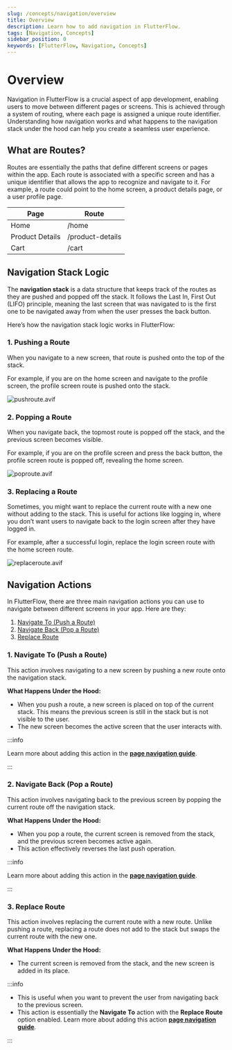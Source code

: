 ```yaml
---
slug: /concepts/navigation/overview
title: Overview
description: Learn how to add navigation in FlutterFlow.
tags: [Navigation, Concepts]
sidebar_position: 0
keywords: [FlutterFlow, Navigation, Concepts]
---
```


# Overview

Navigation in FlutterFlow is a crucial aspect of app development, enabling users to move between different pages or screens. This is achieved through a system of routing, where each page is assigned a unique route identifier. Understanding how navigation works and what happens to the navigation stack under the hood can help you create a seamless user experience.

## What are Routes?
Routes are essentially the paths that define different screens or pages within the app. Each route is associated with a specific screen and has a unique identifier that allows the app to recognize and navigate to it. For example, a route could point to the home screen, a product details page, or a user profile page.

| Page          | Route            |
|------------------|------------------|
| Home             | /home            | 
| Product Details  | /product-details |
| Cart             | /cart            |


## Navigation Stack Logic

The **navigation stack** is a data structure that keeps track of the routes as they are pushed and popped off the stack. It follows the Last In, First Out (LIFO) principle, meaning the last screen that was navigated to is the first one to be navigated away from when the user presses the back button.

Here’s how the navigation stack logic works in FlutterFlow:

### 1. Pushing a Route
When you navigate to a new screen, that route is pushed onto the top of the stack.
    
For example, if you are on the home screen and navigate to the profile screen, the profile screen route is pushed onto the stack.
    
![pushroute.avif](imgs/pushroute.avif)
    
### 2. Popping a Route
When you navigate back, the topmost route is popped off the stack, and the previous screen becomes visible.
    
For example, if you are on the profile screen and press the back button, the profile screen route is popped off, revealing the home screen.
    
![poproute.avif](imgs/poproute.avif)
    
### 3. Replacing a Route 
Sometimes, you might want to replace the current route with a new one without adding to the stack. This is useful for actions like logging in, where you don’t want users to navigate back to the login screen after they have logged in.
    
For example, after a successful login, replace the login screen route with the home screen route.
    
![replaceroute.avif](imgs/replaceroute.avif)
    

## Navigation Actions

In FlutterFlow, there are three main navigation actions you can use to navigate between different screens in your app. Here are they:

1. [Navigate To (Push a Route)](#1-navigate-to-push-a-route)
2. [Navigate Back (Pop a Route)](#2-navigate-back-pop-a-route)
3. [Replace Route](#3-replace-route)

### 1. Navigate To (Push a Route)

This action involves navigating to a new screen by pushing a new route onto the navigation stack.

**What Happens Under the Hood:**

- When you push a route, a new screen is placed on top of the current stack. This means the previous screen is still in the stack but is not visible to the user.
- The new screen becomes the active screen that the user interacts with.

:::info

Learn more about adding this action in the [**page navigation guide**](../../ff-concepts/navigation-routing/page-navigation.md#navigate-to-action).

:::

### 2. Navigate Back (Pop a Route)

This action involves navigating back to the previous screen by popping the current route off the navigation stack.

**What Happens Under the Hood:**

- When you pop a route, the current screen is removed from the stack, and the previous screen becomes active again.
- This action effectively reverses the last push operation.

:::info

Learn more about adding this action in the [**page navigation guide**](../../ff-concepts/navigation-routing/page-navigation.md#navigate-back-action).

:::

### 3. Replace Route

This action involves replacing the current route with a new route. Unlike pushing a route, replacing a route does not add to the stack but swaps the current route with the new one.

**What Happens Under the Hood:**

- The current screen is removed from the stack, and the new screen is added in its place.

:::info

- This is useful when you want to prevent the user from navigating back to the previous screen.
- This action is essentially the **Navigate To** action with the **Replace Route** option enabled. Learn more about adding this action [**page navigation guide**](../../ff-concepts/navigation-routing/page-navigation.md#navigate-to-action).

:::
